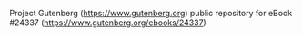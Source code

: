Project Gutenberg (https://www.gutenberg.org) public repository for eBook #24337 (https://www.gutenberg.org/ebooks/24337)
